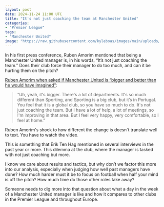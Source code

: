 ```yaml
---
layout: post
date: 2024-11-24 11:00 UTC
title: "It's not just coaching the team at Manchester United"
categories:
- "Premier League"
tags:
- "Manchester United"
image: "https://raw.githubusercontent.com/kyleboas/images/main/uploads/2024/11/22/Image-22Nov2024_17:42:17.png"
---
```


In his first press conference, Ruben Amorim mentioned that being a Manchester United manager is, in his words, “It’s not just coaching the team.” Does their club force their manager to do too much, and can it be hurting them on the pitch?

<!---more--->

[Ruben Amorim when asked if Manchester United is “bigger and better than he would have imagined”](https://youtu.be/kq89H0BEc_0?si=M84t92z_9myJ76hW):

> “Uh, yeah, it's bigger. There's a lot of departments. It's so much different than Sporting, and Sporting is a big club, but it’s in Portugal. You feel that it is a global club, so you have so much to do. It's not just coaching the team. But I have a lot of help, a lot of meetings, so I'm improving in that area. But I feel very happy, very comfortable, so I feel at home.”

Ruben Amorim's shock to how different the change is doesn't translate well to text. You have to watch the video.

This is something that Erik Ten Hag mentioned in several interviews in the past year or more. This dilemma at the club, where the manager is tasked with not just coaching but more. 

I know we care about results and tactics, but why don’t we factor this more into our analysis, especially when judging how well past managers have done? How much harder must it be to focus on football when half your mind is off the pitch? How much time do those other roles take away?

Someone needs to dig more into that question about what a day in the week of a Manchester United manager is like and how it compares to other clubs in the Premier League and throughout Europe.